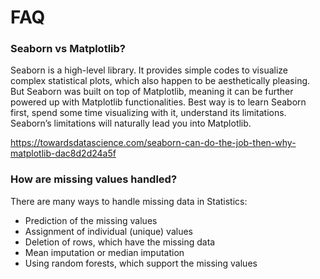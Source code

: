 # FAQ

### Seaborn vs Matplotlib?
Seaborn is a high-level library. It provides simple codes to visualize complex statistical plots, which also happen to be aesthetically pleasing. But Seaborn was built on top of Matplotlib, meaning it can be further powered up with Matplotlib functionalities. Best way is to learn Seaborn first, spend some time visualizing with it, understand its limitations. Seaborn’s limitations will naturally lead you into Matplotlib.

https://towardsdatascience.com/seaborn-can-do-the-job-then-why-matplotlib-dac8d2d24a5f

### How are missing values handled?
There are many ways to handle missing data in Statistics:

- Prediction of the missing values
- Assignment of individual (unique) values
- Deletion of rows, which have the missing data
- Mean imputation or median imputation
- Using random forests, which support the missing values


